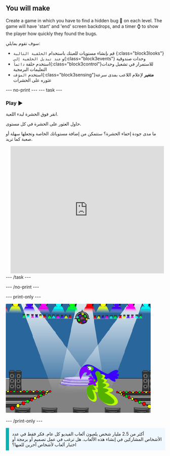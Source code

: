 ## You will make

Create a game in which you have to find a hidden bug 🐞 on each level. The game will have 'start' and 'end' screen backdrops, and a timer ⌚ to show the player how quickly they found the bugs.

سوف تقوم بمايلي:
+ قم بإنشاء مستويات للعبتك باستخدام `الخلفية التالية` {:class="block3looks"} و `عند تبديل الخلفية إلى`{:class="block3events"} وحدات صندوقية
+ استخدم حلقة `دائماً`{:class="block3control"}للاستمرار في تشغيل وحدات التعليمات البرمجية
+ استخدم `المؤقت`{:class="block3sensing"}**متغير** لإعلام اللاعب بمدى سرعة عثوره على الحشرات

--- no-print --- --- task ---
### Play ▶️
<div style="display: flex; flex-wrap: wrap">
<div style="flex-basis: 200px; flex-grow: 1">  
انقر فوق الحشرة لبدء اللعبة.

حاول العثور على الحشرة في كل مستوى.

ما مدى جودة إخفاء الحشرة؟ ستتمكن من إضافة مستوياتك الخاصة وتجعلها سهلة أو صعبة كما تريد.

</div>
<div class="scratch-preview" style="margin-left: 15px;">
  <iframe allowtransparency="true" width="485" height="402" src="https://scratch.mit.edu/projects/embed/486719939/?autostart=false" frameborder="0"></iframe>
</div>
</div>
--- /task ---

--- /no-print ---

--- print-only ---

![المشروع المكتمل.](images/showcase_static.png)

--- /print-only ---

<p style="border-left: solid; border-width:10px; border-color: #0faeb0; background-color: aliceblue; padding: 10px;">
أكثر من 2.5 مليار شخص يلعبون ألعاب الفيديو كل عام. فكر فقط في عدد الأشخاص المشاركين في إنشاء هذه الألعاب. هل ترغب في عمل تصميم أو برمجة أو اختبار ألعاب لأشخاص آخرين للعبها؟ 
</p>
